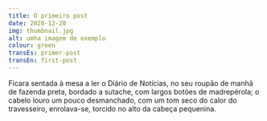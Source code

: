 ```yaml
---
title: O primeiro post
date: 2020-12-20
img: thumbnail.jpg
alt: umha imagem de exemplo
colour: green
transEs: primer-post
transEn: first-post
---
```


Ficara sentada à mesa a ler o Diário de Notícias, no seu roupão de manhã de fazenda preta, bordado a sutache, com largos botões de madrepérola; o cabelo louro um pouco desmanchado, com um tom seco do calor do travesseiro, enrolava-se, torcido no alto da cabeça pequenina.
